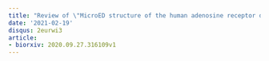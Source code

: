 ```yaml
---
title: "Review of \"MicroED structure of the human adenosine receptor determined from a single nanocrystal in LCP\""
date: '2021-02-19'
disqus: 2eurwi3
article:
- biorxiv: 2020.09.27.316109v1
---
```

